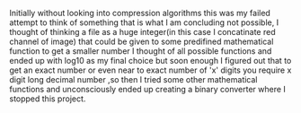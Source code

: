 Initially without looking into compression algorithms this was my failed attempt to think of something that is what I am concluding not possible,
I thought of thinking a file as a huge integer(in this case I concatinate red channel of image) that could be given to some predifined mathematical function 
to get a smaller number I thought of all possible functions and ended up with log10 as my final choice 
but soon enough I figured out that to get an exact number or even near to exact number of 'x' digits you require
x digit long decimal number ,so then I tried some other mathematical functions and unconsciously ended up creating a binary converter where I stopped this project.